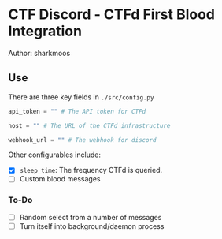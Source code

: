 # CTF Discord - CTFd First Blood Integration

Author: sharkmoos

## Use

There are three key fields in `./src/config.py`

```py
api_token = "" # The API token for CTFd

host = "" # The URL of the CTFd infrastructure

webhook_url = "" # The webhook for discord
```

Other configurables include:

- [x] `sleep_time`: The frequency CTFd is queried.
- [ ] Custom blood messages

### To-Do

- [ ] Random select from a number of messages
- [ ] Turn itself into background/daemon process
